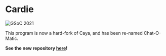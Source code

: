 # Cardie
![GSoC 2021](https://img.shields.io/badge/GSoC-2021-green.svg)

This program is now a hard-fork of Caya, and has been re-named Chat-O-Matic.

**See the new repository [here](https://github.com/jadedctrl/chat-o-matic)!**
